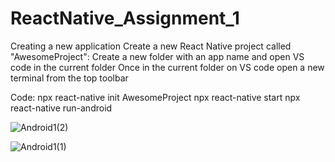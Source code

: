 # ReactNative_Assignment_1
Creating a new application
Create a new React Native project called "AwesomeProject":
Create a new folder with an app name and open VS code in the current folder
Once in the current folder on VS code open a new terminal from the top toolbar

Code:
npx react-native init AwesomeProject
npx react-native start
npx react-native run-android

![Android1(2)](https://user-images.githubusercontent.com/86832758/124267673-3521a580-db56-11eb-8c8a-4f0c59d2aa75.PNG)

![Android1(1)](https://user-images.githubusercontent.com/86832758/124267707-3fdc3a80-db56-11eb-93e4-ca93dd1c7914.PNG)
